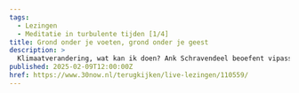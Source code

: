 ```yaml
---
tags:
  - Lezingen
  - Meditatie in turbulente tijden [1/4]
title: Grond onder je voeten, grond onder je geest
description: >
  Klimaatverandering, wat kan ik doen? Ank Schravendeel beoefent vipassana meditatie sinds 1988. Ze is betrokken bij het Vipassana centrum in Groningen, een sangha in Leeuwarden en is docent bij de Dhamma Verdiepings Cursus. Ze geeft sinds 2007 retraites, kijk bij op locatie voor het komende aanbod.
published: 2025-02-09T12:00:00Z
href: https://www.30now.nl/terugkijken/live-lezingen/110559/
---
```

